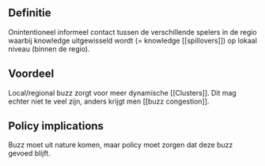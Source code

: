 ## Definitie
Onintentioneel informeel contact tussen de verschillende spelers in de regio waarbij knowledge uitgewisseld wordt (= knowledge [[spillovers]]) op lokaal niveau (binnen de regio).


## Voordeel
Local/regional buzz zorgt voor meer dynamische [[Clusters]]. Dit mag echter niet te veel zijn, anders krijgt men [[buzz congestion]].

## Policy implications
Buzz moet uit nature komen, maar policy moet zorgen dat deze buzz gevoed blijft.